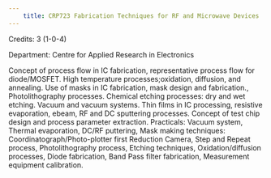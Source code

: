 ```yaml
---
    title: CRP723 Fabrication Techniques for RF and Microwave Devices
---
```

Credits: 3 (1-0-4)

Department: Centre for Applied Research in Electronics

Concept of process flow in IC fabrication, representative process flow for diode/MOSFET. High temperature processes;oxidation, diffusion, and annealing. Use of masks in IC fabrication, mask design and fabrication., Photolithography processes. Chemical etching processes: dry and wet etching. Vacuum and vacuum systems. Thin films in IC processing, resistive evaporation, ebeam, RF and DC sputtering processes. Concept of test chip design and process parameter extraction. Practicals: Vacuum system, Thermal evaporation, DC/RF puttering, Mask making techniques: Coordinatograph/Photo-plotter first Reduction Camera, Step and Repeat process, Photolithography process, Etching techniques, Oxidation/diffusion processes, Diode fabrication, Band Pass filter fabrication, Measurement equipment calibration.